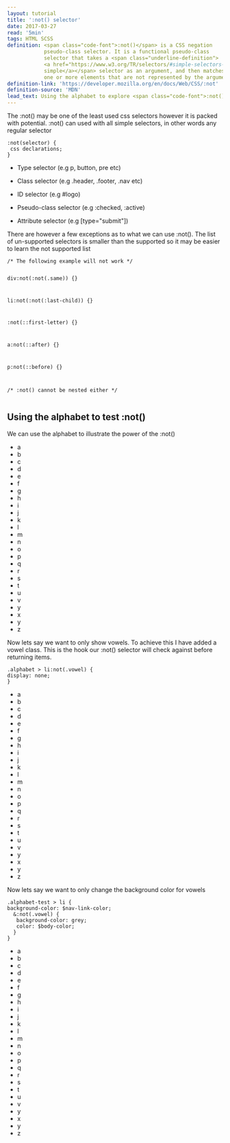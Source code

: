 ```yaml
---
layout: tutorial
title: ':not() selector'
date: 2017-03-27
read: '5min'
tags: HTML SCSS
definition: <span class="code-font">:not()</span> is a CSS negation 
            pseudo-class selector. It is a functional pseudo-class 
            selector that takes a <span class="underline-definition">
            <a href="https://www.w3.org/TR/selectors/#simple-selectors-dfn">
            simple</a></span> selector as an argument, and then matches 
            one or more elements that are not represented by the argument.
definition-link: 'https://developer.mozilla.org/en/docs/Web/CSS/:not'
definition-source: 'MDN'
lead_text: Using the alphabet to explore <span class="code-font">:not()</span>
---
```



<div class="tutorial-body">
  
<p class="tutorial-paragraph"> The <span class="code-font">:not()</span>
may be one of the least used css selectors however it is packed with
potential. <span class="code-cont">:not()</span> can used with all 
simple selectors, in other words any regular selector
</p>

<div class="code-container">  
<pre class="code code-css"><code>:not(selector) {
 css declarations;
}
</code></pre>
</div>
  
 
<ul class="simple-list">
 <li><p>Type selector (e.g p, button, pre etc)</p></li>
 <li><p>Class selector (e.g .header, .footer, .nav etc)</p></li>
 <li><p>ID selector (e.g #logo)</p> </li>
 <li><p>Pseudo-class selector (e.g :checked, :active)</p></li>
 <li><p>Attribute selector (e.g [type="submit"])</p> </li>    
</ul>
  
<p class="tutorial-paragraph"> There are however a few exceptions as to
what we can use <span class="code-font">:not()</span>. The list of 
un-supported selectors is smaller than the supported so it may be easier
to learn the not supported list 
</p>
  
<div class="code-container">  
<pre class="code code-css"><code>/* The following example will not work */

div:not(:not(.same)) {}

li:not(:not(:last-child)) {}

:not(::first-letter) {}

a:not(::after) {}

p:not(::before) {}

/* :not() cannot be nested either */
</code></pre>
</div>
  
  
<h2 class="tutorial-section-heading">Using the alphabet to test
 <span class="code-font">:not()</span>
</h2>

<p class="tutorial-paragraph"> We can use the alphabet to illustrate the
power of the <span class="code-font">:not()</span>
</p>

<div class="alphabet-container">
<ul class="alphabet">
    <li>a</li>
    <li>b</li>
    <li>c</li>
    <li>d</li>
    <li>e</li>
    <li>f</li>
    <li>g</li>
    <li>h</li>
    <li>i</li>
    <li>j</li>
    <li>k</li>
    <li>l</li>
    <li>m</li>
    <li>n</li>
    <li>o</li>
    <li>p</li>
    <li>q</li>
    <li>r</li>
    <li>s</li>
    <li>t</li>
    <li>u</li>
    <li>v</li>
    <li>y</li>
    <li>x</li>
    <li>y</li>
    <li>z</li>
</ul>

<p class="tutorial-paragraph"> Now lets say we want to only show vowels.
To achieve this I have added a <span class="code-font">vowel</span>
class. This is the hook our <span class="code-font">:not()</span>
selector will check against before returning items.
</p>
<div class="code-container">  
<pre class="code code-css"><code>.alphabet > li:not(.vowel) {
display: none;
}
</code></pre>
</div>
<ul class="alphabet vowel">
    <li class="vowel">a</li>
    <li>b</li>
    <li>c</li>
    <li>d</li>
    <li class="vowel">e</li>
    <li>f</li>
    <li>g</li>
    <li>h</li>
    <li class="vowel">i</li>
    <li>j</li>
    <li>k</li>
    <li>l</li>
    <li>m</li>
    <li>n</li>
    <li class="vowel">o</li>
    <li>p</li>
    <li>q</li>
    <li>r</li>
    <li>s</li>
    <li>t</li>
    <li class="vowel">u</li>
    <li>v</li>
    <li>y</li>
    <li>x</li>
    <li>y</li>
    <li>z</li>
</ul>

<p class="tutorial-paragraph"> Now lets say we want to only change the
background color for vowels
</p>

<div class="code-container">  
<pre class="code code-css"><code>.alphabet-test > li {
background-color: $nav-link-color;
  &:not(.vowel) {
   background-color: grey;
   color: $body-color;
  }
}</code></pre>
</div>

<ul class="alphabet-test">
    <li class="vowel">a</li>
    <li>b</li>
    <li>c</li>
    <li>d</li>
    <li class="vowel">e</li>
    <li>f</li>
    <li>g</li>
    <li>h</li>
    <li class="vowel">i</li>
    <li>j</li>
    <li>k</li>
    <li>l</li>
    <li>m</li>
    <li>n</li>
    <li class="vowel">o</li>
    <li>p</li>
    <li>q</li>
    <li>r</li>
    <li>s</li>
    <li>t</li>
    <li class="vowel">u</li>
    <li>v</li>
    <li>y</li>
    <li>x</li>
    <li>y</li>
    <li>z</li>
</ul>
</div>
</div>